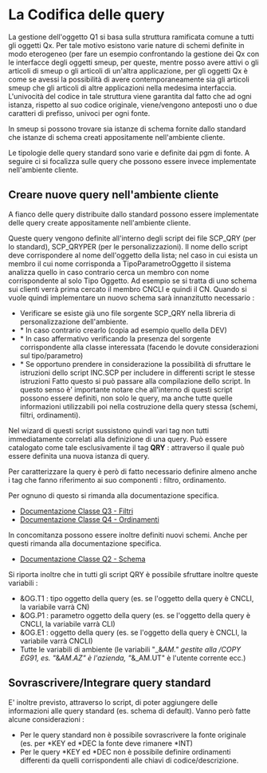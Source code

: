 # La Codifica delle query

La gestione dell'oggetto Q1 si basa sulla struttura ramificata comune a tutti gli oggetti Qx. Per tale motivo esistono varie nature di schemi definite in modo eterogeneo (per fare un esempio confrontando la gestione dei Qx con le interfacce degli oggetti smeup, per queste, mentre posso avere attivi o gli articoli di smeup o gli articoli di un'altra applicazione, per gli oggetti Qx è come se avessi la possibilità di avere contemporaneamente sia gli articoli smeup che gli articoli di altre applicazioni nella medesima interfaccia. L'univocità del codice in tale struttura viene garantita dal fatto che ad ogni istanza, rispetto al suo codice originale, viene/vengono anteposti uno o due caratteri di prefisso, univoci per ogni fonte.

In smeup si possono trovare sia istanze di schema fornite dallo standard che istanze di schema creati appositamente nell'ambiente cliente.

Le tipologie delle query standard sono varie e definite dai pgm di fonte. A seguire ci si focalizza sulle query che possono essere invece implementate nell'ambiente cliente.

## Creare nuove query nell'ambiente cliente

A fianco delle query distribuite dallo standard possono essere implementate delle query create appositamente nell'ambiente cliente.

Queste query vengono definite all'interno degli script dei file SCP_QRY (per lo standard), SCP_QRYPER (per le personalizzazioni).
Il nome dello script deve corrispondere al nome dell'oggetto della lista; nel caso in cui esista un membro il cui nome corrisponda a TipoParametroOggetto il sistema analizza quello in caso contrario cerca un membro con nome corrispondente al solo Tipo Oggetto. Ad esempio se si tratta di uno schema sui clienti verrà prima cercato il membro CNCLI e quindi il CN.
Quando si vuole quindi implementare un nuovo schema sarà innanzitutto necessario : 
-  Verificare se esiste già uno file sorgente SCP_QRY nella libreria di personalizzazione dell'ambiente.
- \* In caso contrario crearlo (copia ad esempio quello della DEV)
- \* In caso affermativo verificando la presenza del sorgente corrispondente alla classe interessata (facendo le dovute considerazioni sul tipo/parametro)
- \* Se opportuno prendere in considerazione la possibilità di sfruttare le istruzioni dello script INC.SCP per includere in differenti script le stesse istruzioni
Fatto questo si può passare alla compilazione dello script. In questo senso è' importante notare che all'interno di questi script possono essere definiti, non solo le query, ma anche tutte quelle informazioni utilizzabili poi nella costruzione della query stessa (schemi, filtri, ordinamenti).

Nel wizard di questi script sussistono quindi vari tag non tutti immediatamente correlati
alla definizione di una query. Può essere catalogato come tale esclusivamente il tag **QRY** : 
attraverso il quale può essere definita una nuova istanza di query.

Per caratterizzare la query è però di fatto necessario definire almeno anche i tag che fanno riferimento ai suo componenti :  filtro, ordinamento.

Per ognuno di questo si rimanda alla documentazione specifica.

- [Documentazione Classe Q3 - Filtri](Sorgenti/OG/OG/Q3)
- [Documentazione Classe Q4 - Ordinamenti](Sorgenti/OG/OG/Q4)

In concomitanza possono essere inoltre definiti nuovi schemi. Anche per questi rimanda alla documentazione specifica.
- [Documentazione Classe Q2 - Schema](Sorgenti/OG/OG/Q2)

Si riporta inoltre che in tutti gli script QRY è possibile sfruttare inoltre queste variabili : 
-  &OG.T1 :  tipo oggetto della query (es. se l'oggetto della query è CNCLI, la variabile varrà CN)
-  &OG.P1 :  parametro oggetto della query (es. se l'oggetto della query è CNCLI, la variabile varrà CLI)
-  &OG.E1 :  oggetto della query (es. se l'oggetto della query è CNCLI, la variabile varrà CNCLI)
-  Tutte le variabili di ambiente (le variabili "_&_AM." gestite alla /COPY £G91, es. "_&_AM.AZ" è l'azienda, "_&_AM.UT" è l'utente corrente ecc.)

## Sovrascrivere/Integrare query standard

E' inoltre previsto, attraverso lo script, di poter aggiungere delle informazioni alle query standard (es. schema di default). Vanno però fatte alcune considerazioni : 
-  Per le query standard non è possibile sovrascrivere la fonte originale (es. per \*KEY ed \*DEC la fonte deve rimanere \*INT)
-  Per le query \*KEY ed \*DEC non è possibile definire ordinamenti differenti da quelli corrispondenti alle chiavi di codice/descrizione.




